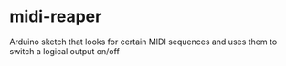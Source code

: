 # midi-reaper
Arduino sketch that looks for certain MIDI sequences and uses them to switch a logical output on/off
